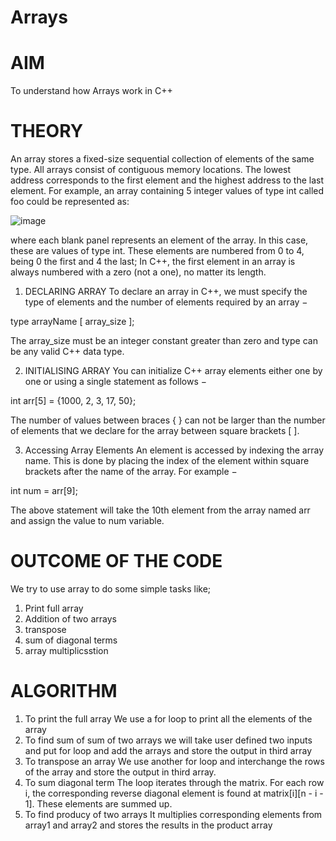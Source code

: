 # Arrays
# AIM
To understand how Arrays work in C++
# THEORY
An array stores a fixed-size sequential collection of elements of the same type. All arrays consist of contiguous memory locations. The lowest address corresponds to the first element and the highest address to the last element.
For example, an array containing 5 integer values of type int called foo could be represented as:


![image](https://github.com/user-attachments/assets/d73f03ce-9f4a-465f-a93a-416cca10824e)

where each blank panel represents an element of the array. In this case, these are values of type int. These elements are numbered from 0 to 4, being 0 the first and 4 the last; In C++, the first element in an array is always numbered with a zero (not a one), no matter its length.

1. DECLARING ARRAY
To declare an array in C++, we must specify the type of elements and the number of elements required by an array −

type arrayName [ array_size ];

The array_size must be an integer constant greater than zero and type can be any valid C++ data type.




2. INITIALISING ARRAY
You can initialize C++ array elements either one by one or using a single statement as follows −

int arr[5] = {1000, 2, 3, 17, 50};

The number of values between braces { } can not be larger than the number of elements that we declare for the array between square brackets [ ].

3. Accessing Array Elements
An element is accessed by indexing the array name. This is done by placing the index of the element within square brackets after the name of the array. For example −

int num = arr[9];

The above statement will take the 10th element from the array named arr and assign the value to num variable.

# OUTCOME OF THE CODE
We try to use array to do some simple tasks like;
1. Print full array
2. Addition of two arrays
3. transpose
4. sum of diagonal terms
5. array multiplicsstion

# ALGORITHM
1. To print the full array
We use a for loop to print all the elements of the array
2. To find sum of sum of two arrays we will take user defined two inputs and put for loop and add the arrays and store the output in third array
3. To transpose an array
We use another for loop and interchange the rows of the array and store the output in third array.
4. To sum diagonal term
The loop iterates through the matrix. For each row i, the corresponding reverse diagonal element is found at matrix[i][n - i - 1]. These elements are summed up.
5. To find producy of two arrays
It multiplies corresponding elements from array1 and array2 and stores the results in the product array


